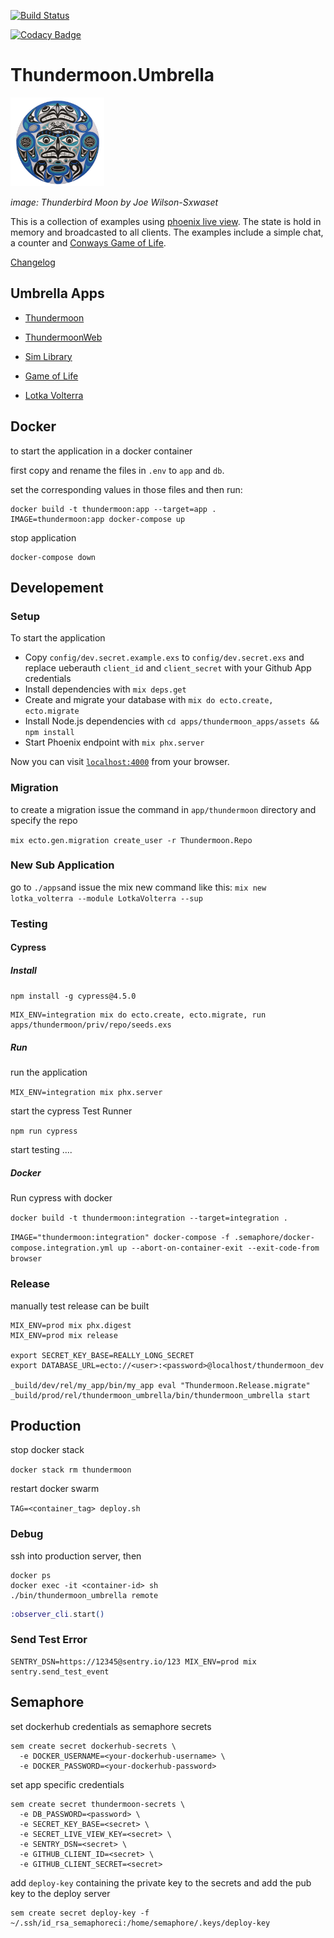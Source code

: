 [![Build Status](https://thundermoon.semaphoreci.com/badges/thundermoon-umbrella.svg?style=semaphore)](https://thundermoon.semaphoreci.com/badges/thundermoon-umbrella.svg?style=semaphore)

[![Codacy Badge](https://api.codacy.com/project/badge/Grade/2ab69a409d24453fa5431a92f7d9050e)](https://www.codacy.com/app/grrrisu/thundermoon-umbrella?utm_source=github.com&utm_medium=referral&utm_content=grrrisu/thundermoon-umbrella&utm_campaign=Badge_Grade)

# Thundermoon.Umbrella

![Sim.Realm Diagram](thunderbirdmoon.png)

_image: Thunderbird Moon by Joe Wilson-Sxwaset_

This is a collection of examples using [phoenix live view](https://github.com/phoenixframework/phoenix_live_view).
The state is hold in memory and broadcasted to all clients.
The examples include a simple chat, a counter and [Conways Game of Life](https://en.wikipedia.org/wiki/Conway%27s_Game_of_Life).

[Changelog](./changelog.md)

## Umbrella Apps

- [Thundermoon](apps/thundermoon/README.md)

- [ThundermoonWeb](apps/thundermoon_web/README.md)

- [Sim Library](apps/sim/README.md)

- [Game of Life](apps/game_of_life/README.md)

- [Lotka Volterra](apps/lotka_volterra/README.md)

## Docker

to start the application in a docker container

first copy and rename the files in `.env` to `app` and `db`.

set the corresponding values in those files and then run:

```shell
docker build -t thundermoon:app --target=app .
IMAGE=thundermoon:app docker-compose up
```

stop application

```
docker-compose down
```

## Developement

### Setup

To start the application

- Copy `config/dev.secret.example.exs` to `config/dev.secret.exs` and replace ueberauth `client_id` and `client_secret` with your Github App credentials
- Install dependencies with `mix deps.get`
- Create and migrate your database with `mix do ecto.create, ecto.migrate`
- Install Node.js dependencies with `cd apps/thundermoon_apps/assets && npm install`
- Start Phoenix endpoint with `mix phx.server`

Now you can visit [`localhost:4000`](http://localhost:4000) from your browser.

### Migration

to create a migration issue the command in `app/thundermoon` directory and specify the repo

`mix ecto.gen.migration create_user -r Thundermoon.Repo`

### New Sub Application

go to `./apps`and issue the mix new command like this:
 `mix new lotka_volterra --module LotkaVolterra --sup`

### Testing

#### Cypress

##### Install

`npm install -g cypress@4.5.0`

```shell
MIX_ENV=integration mix do ecto.create, ecto.migrate, run apps/thundermoon/priv/repo/seeds.exs
```

##### Run

run the application

`MIX_ENV=integration mix phx.server`

start the cypress Test Runner

`npm run cypress`

start testing ....

##### Docker

Run cypress with docker

`docker build -t thundermoon:integration --target=integration .`

`IMAGE="thundermoon:integration" docker-compose -f .semaphore/docker-compose.integration.yml up --abort-on-container-exit --exit-code-from browser`

### Release

manually test release can be built

```shell
MIX_ENV=prod mix phx.digest
MIX_ENV=prod mix release

export SECRET_KEY_BASE=REALLY_LONG_SECRET
export DATABASE_URL=ecto://<user>:<password>@localhost/thundermoon_dev

_build/dev/rel/my_app/bin/my_app eval "Thundermoon.Release.migrate"
_build/prod/rel/thundermoon_umbrella/bin/thundermoon_umbrella start
```

## Production

stop docker stack

`docker stack rm thundermoon`

restart docker swarm

`TAG=<container_tag> deploy.sh`

### Debug

ssh into production server, then

```shell
docker ps
docker exec -it <container-id> sh
./bin/thundermoon_umbrella remote
```

```elixir
:observer_cli.start()
```

### Send Test Error

```shell
SENTRY_DSN=https://12345@sentry.io/123 MIX_ENV=prod mix sentry.send_test_event
```

## Semaphore

set dockerhub credentials as semaphore secrets

```shell
sem create secret dockerhub-secrets \
  -e DOCKER_USERNAME=<your-dockerhub-username> \
  -e DOCKER_PASSWORD=<your-dockerhub-password>
```

set app specific credentials

```shell
sem create secret thundermoon-secrets \
  -e DB_PASSWORD=<password> \
  -e SECRET_KEY_BASE=<secret> \
  -e SECRET_LIVE_VIEW_KEY=<secret> \
  -e SENTRY_DSN=<secret> \
  -e GITHUB_CLIENT_ID=<secret> \
  -e GITHUB_CLIENT_SECRET=<secret>
```

add `deploy-key` containing the private key to the secrets and add the pub key to the deploy server

```shell
sem create secret deploy-key -f ~/.ssh/id_rsa_semaphoreci:/home/semaphore/.keys/deploy-key
```

